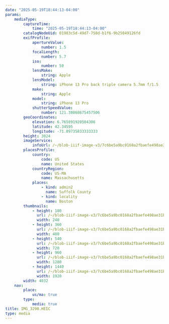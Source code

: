 ```yaml
---
date: "2025-05-19T18:44:13-04:00"
params:
    mediaType:
        captureTime:
            time: "2025-05-19T18:44:13-04:00"
        catalogNodeUid: 01983c5d-49d7-758d-b1f6-9b25049126fd
        exifProfile:
            apertureValue:
                number: 1.5
            focalLength:
                number: 5.7
            iso:
                number: 50
            lensMake:
                string: Apple
            lensModel:
                string: iPhone 13 Pro back triple camera 5.7mm f/1.5
            make:
                string: Apple
            model:
                string: iPhone 13 Pro
            shutterSpeedValue:
                number: 121.38868675457506
        geoCoordinates:
            elevation: 6.765891920504306
            latitude: 42.34595
            longitude: -71.09735833333333
        height: 3024
        imageService:
            infoUrl: /~/blob-iiif-image-v3/7c6be5a9bc0168a2fbaefe498ae31bdb763832d07503b79a9e9eebc92d50d253/info.json
        placesProfile:
            country:
                code: US
                name: United States
            countryRegion:
                code: US-MA
                name: Massachusetts
            places:
                - kind: admin2
                  name: Suffolk County
                - kind: locality
                  name: Boston
        thumbnails:
            - height: 180
              url: /~/blob-iiif-image-v3/7c6be5a9bc0168a2fbaefe498ae31bdb763832d07503b79a9e9eebc92d50d253/full/240%2C180/0/default.jpg
              width: 240
            - height: 360
              url: /~/blob-iiif-image-v3/7c6be5a9bc0168a2fbaefe498ae31bdb763832d07503b79a9e9eebc92d50d253/full/480%2C360/0/default.jpg
              width: 480
            - height: 540
              url: /~/blob-iiif-image-v3/7c6be5a9bc0168a2fbaefe498ae31bdb763832d07503b79a9e9eebc92d50d253/full/720%2C540/0/default.jpg
              width: 720
            - height: 960
              url: /~/blob-iiif-image-v3/7c6be5a9bc0168a2fbaefe498ae31bdb763832d07503b79a9e9eebc92d50d253/full/1280%2C960/0/default.jpg
              width: 1280
            - height: 1440
              url: /~/blob-iiif-image-v3/7c6be5a9bc0168a2fbaefe498ae31bdb763832d07503b79a9e9eebc92d50d253/full/1920%2C1440/0/default.jpg
              width: 1920
        width: 4032
    nav:
        place:
            us/ma: true
        type:
            media: true
title: IMG_3290.HEIC
type: media
---
```

